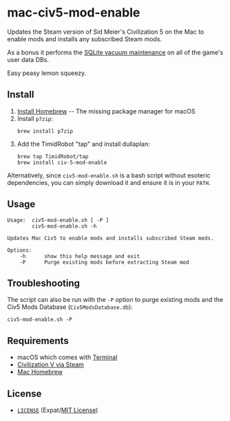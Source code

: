 # mac-civ5-mod-enable

Updates the Steam version of Sid Meier's Civilization 5 on the Mac to enable
mods and installs any subscribed Steam mods.

As a bonus it performs the [SQLite vacuum maintenance][vacuum] on all of the
game's user data DBs.

Easy peasy lemon squeezy.

[vacuum]: http://www.sqlite.org/lang_vacuum.html


## Install

1. [Install Homebrew][brewinstall] -- The missing package manager for
   macOS
2. Install `p7zip`:
    ```shell
    brew install p7zip
    ```
3. Add the TimidRobot "tap" and install dullaplan:
    ```shell
    brew tap TimidRobot/tap
    brew install civ-5-mod-enable
    ```

Alternatively, since `civ5-mod-enable.sh` is a bash script without esoteric
dependencies, you can simply download it and ensure it is in your `PATH`.

[brewinstall]: http://brew.sh/#install


## Usage

```
Usage:  civ5-mod-enable.sh [ -P ]
        civ5-mod-enable.sh -h

Updates Mac Civ5 to enable mods and installs subscribed Steam mods.

Options:
    -h      show this help message and exit
    -P      Purge existing mods before extracting Steam mod
```


## Troubleshooting

The script can also be run with the `-P` option to purge existing mods and
the Civ5 Mods Database (`Civ5ModsDatabase.db`):

```shell
civ5-mod-enable.sh -P
```


## Requirements

- macOS which comes with [Terminal][terminal]
- [Civilization V via Steam][civ5]
- [Mac Homebrew][brew]

[terminal]: http://en.wikipedia.org/wiki/Terminal_(macOS)
[civ5]: http://store.steampowered.com/app/8930/
[brew]: http://brew.sh/


## License

- [`LICENSE`](LICENSE) (Expat/[MIT License][mit])

[mit]: http://www.opensource.org/licenses/MIT
